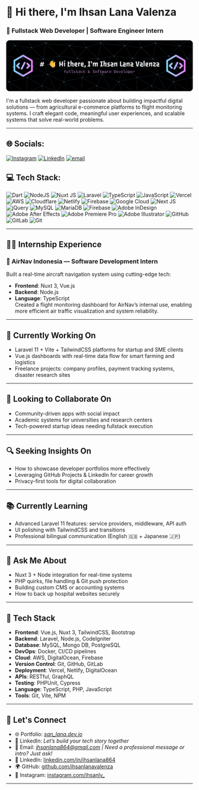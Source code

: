 # 👋 Hi there, I'm Ihsan Lana Valenza
### 🌟 Fullstack Web Developer | Software Engineer Intern

![GitHub Banner](img/banner.png)



I'm a fullstack web developer passionate about building impactful digital solutions — from agricultural e-commerce platforms to flight monitoring systems. I craft elegant code, meaningful user experiences, and scalable systems that solve real-world problems.

---


## 🌐 Socials:
[![Instagram](https://img.shields.io/badge/Instagram-%23E4405F.svg?logo=Instagram&logoColor=white)](https://instagram.com/ihsanlv_) [![LinkedIn](https://img.shields.io/badge/LinkedIn-%230077B5.svg?logo=linkedin&logoColor=white)](https://linkedin.com/in/ihsanlanavalenza) [![email](https://img.shields.io/badge/Email-D14836?logo=gmail&logoColor=white)](mailto:ihsanlana864@gmail.com) 

## 💻 Tech Stack:
![Dart](https://img.shields.io/badge/dart-%230175C2.svg?style=for-the-badge&logo=dart&logoColor=white) ![NodeJS](https://img.shields.io/badge/node.js-6DA55F?style=for-the-badge&logo=node.js&logoColor=white) ![Nuxt JS](https://img.shields.io/badge/Nuxt-002E3B?style=for-the-badge&logo=nuxt.js&logoColor=#00DC82) ![Laravel](https://img.shields.io/badge/laravel-%23FF2D20.svg?style=for-the-badge&logo=laravel&logoColor=white) ![TypeScript](https://img.shields.io/badge/typescript-%23007ACC.svg?style=for-the-badge&logo=typescript&logoColor=white) ![JavaScript](https://img.shields.io/badge/javascript-%23323330.svg?style=for-the-badge&logo=javascript&logoColor=%23F7DF1E) ![Vercel](https://img.shields.io/badge/vercel-%23000000.svg?style=for-the-badge&logo=vercel&logoColor=white) ![AWS](https://img.shields.io/badge/AWS-%23FF9900.svg?style=for-the-badge&logo=amazon-aws&logoColor=white) ![Cloudflare](https://img.shields.io/badge/Cloudflare-F38020?style=for-the-badge&logo=Cloudflare&logoColor=white) ![Netlify](https://img.shields.io/badge/netlify-%23000000.svg?style=for-the-badge&logo=netlify&logoColor=#00C7B7) ![Firebase](https://img.shields.io/badge/firebase-%23039BE5.svg?style=for-the-badge&logo=firebase) ![Google Cloud](https://img.shields.io/badge/GoogleCloud-%234285F4.svg?style=for-the-badge&logo=google-cloud&logoColor=white) ![Next JS](https://img.shields.io/badge/Next-black?style=for-the-badge&logo=next.js&logoColor=white) ![jQuery](https://img.shields.io/badge/jquery-%230769AD.svg?style=for-the-badge&logo=jquery&logoColor=white) ![MySQL](https://img.shields.io/badge/mysql-4479A1.svg?style=for-the-badge&logo=mysql&logoColor=white) ![MariaDB](https://img.shields.io/badge/MariaDB-003545?style=for-the-badge&logo=mariadb&logoColor=white) ![Firebase](https://img.shields.io/badge/firebase-a08021?style=for-the-badge&logo=firebase&logoColor=ffcd34) ![Adobe InDesign](https://img.shields.io/badge/Adobe%20InDesign-49021F?style=for-the-badge&logo=adobeindesign&logoColor=FF3366) ![Adobe After Effects](https://img.shields.io/badge/Adobe%20After%20Effects-9999FF.svg?style=for-the-badge&logo=Adobe%20After%20Effects&logoColor=white) ![Adobe Premiere Pro](https://img.shields.io/badge/Adobe%20Premiere%20Pro-9999FF.svg?style=for-the-badge&logo=Adobe%20Premiere%20Pro&logoColor=white) ![Adobe Illustrator](https://img.shields.io/badge/adobe%20illustrator-%23FF9A00.svg?style=for-the-badge&logo=adobe%20illustrator&logoColor=white) ![GitHub](https://img.shields.io/badge/github-%23121011.svg?style=for-the-badge&logo=github&logoColor=white) ![GitLab](https://img.shields.io/badge/gitlab-%23181717.svg?style=for-the-badge&logo=gitlab&logoColor=white) ![Git](https://img.shields.io/badge/git-%23F05033.svg?style=for-the-badge&logo=git&logoColor=white)

---

<!-- Proudly created with GPRM ( https://gprm.itsvg.in ) -->
## 🧑‍💼 Internship Experience

### 🚀 AirNav Indonesia — Software Development Intern  
Built a real-time aircraft navigation system using cutting-edge tech:  
- **Frontend**: Nuxt 3, Vue.js  
- **Backend**: Node.js  
- **Language**: TypeScript  
Created a flight monitoring dashboard for AirNav’s internal use, enabling more efficient air traffic visualization and system reliability.

---

## 💼 Currently Working On

- Laravel 11 + Vite + TailwindCSS platforms for startup and SME clients  
- Vue.js dashboards with real-time data flow for smart farming and logistics  
- Freelance projects: company profiles, payment tracking systems, disaster research sites

---

## 🤝 Looking to Collaborate On

- Community-driven apps with social impact  
- Academic systems for universities and research centers  
- Tech-powered startup ideas needing fullstack execution

---

## 🔍 Seeking Insights On

- How to showcase developer portfolios more effectively  
- Leveraging GitHub Projects & LinkedIn for career growth  
- Privacy-first tools for digital collaboration

---

## 📚 Currently Learning

- Advanced Laravel 11 features: service providers, middleware, API auth  
- UI polishing with TailwindCSS and transitions  
- Professional bilingual communication (English 🇬🇧 + Japanese 🇯🇵)

---

## 💬 Ask Me About

- Nuxt 3 + Node integration for real-time systems  
- PHP quirks, file handling & Git push protection  
- Building custom CMS or accounting systems  
- How to back up hospital websites securely

---

## 🔧 Tech Stack

- **Frontend**: Vue.js, Nuxt 3, TailwindCSS, Bootstrap  
- **Backend**: Laravel, Node.js, CodeIgniter  
- **Database**: MySQL, Mongo DB, PostgreSQL
- **DevOps**: Docker, CI/CD pipelines
- **Cloud**: AWS, DigitalOcean, Firebase
- **Version Control**: Git, GitHub, GitLab
- **Deployment**: Vercel, Netlify, DigitalOcean
- **APIs**: RESTful, GraphQL
- **Testing**: PHPUnit, Cypress 
- **Language**: TypeScript, PHP, JavaScript  
- **Tools**: Git, Vite, NPM

---


## 🔗 Let's Connect

- 🌐 Portfolio: *[san_lana.dev.io](san-lana.dev.io)*  
- 💼 LinkedIn: *Let’s build your tech story together*  
- 📧 Email: *ihsanlana864@gmail.com | Need a professional message or intro? Just ask!*
- 🔗 LinkedIn: [linkedin.com/in/ihsanlana864](https://www.linkedin.com/in/ihsanlana864)
- 🌍 GitHub: [github.com/ihsanlanavalenza](https://github.com/ihsanlanavalenza)
- 📸 Instagram: [instagram.com/ihsanlv_](https://www.instagram.com/ihsanlv_)
---

